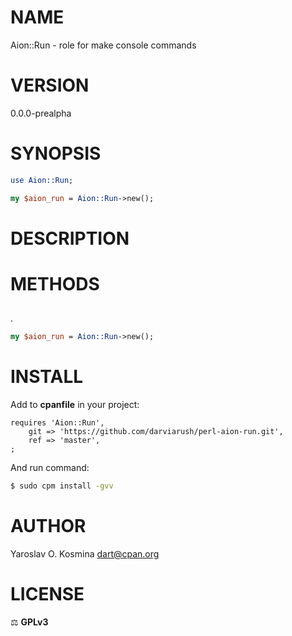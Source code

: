 # NAME

Aion::Run - role for make console commands

# VERSION

0.0.0-prealpha

# SYNOPSIS

```perl
use Aion::Run;

my $aion_run = Aion::Run->new();
```

# DESCRIPTION



# METHODS

## 

.

```perl
my $aion_run = Aion::Run->new();
```

# INSTALL

Add to **cpanfile** in your project:

```cpanfile
requires 'Aion::Run',
    git => 'https://github.com/darviarush/perl-aion-run.git',
    ref => 'master',
;
```

And run command:

```sh
$ sudo cpm install -gvv
```

# AUTHOR

Yaroslav O. Kosmina <dart@cpan.org>

# LICENSE

⚖ **GPLv3**
